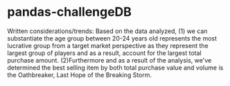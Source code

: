 # pandas-challengeDB

Written considerations/trends:
Based on the data analyzed, (1) we can substantiate the age group between 20-24 years old represents the most lucrative group from a target market perspective as they represent the largest group of players and as a result, account for the largest total purchase amount. (2)Furthermore and as a result of the analysis, we've determined the best selling item by both total purchase value and volume is the Oathbreaker, Last Hope of the Breaking Storm.	
